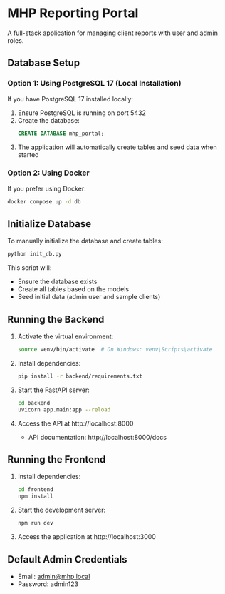 # MHP Reporting Portal

A full-stack application for managing client reports with user and admin roles.

## Database Setup

### Option 1: Using PostgreSQL 17 (Local Installation)

If you have PostgreSQL 17 installed locally:

1. Ensure PostgreSQL is running on port 5432
2. Create the database:
   ```sql
   CREATE DATABASE mhp_portal;
   ```
3. The application will automatically create tables and seed data when started

### Option 2: Using Docker

If you prefer using Docker:

```bash
docker compose up -d db
```

## Initialize Database

To manually initialize the database and create tables:

```bash
python init_db.py
```

This script will:
- Ensure the database exists
- Create all tables based on the models
- Seed initial data (admin user and sample clients)

## Running the Backend

1. Activate the virtual environment:
   ```bash
   source venv/bin/activate  # On Windows: venv\Scripts\activate
   ```

2. Install dependencies:
   ```bash
   pip install -r backend/requirements.txt
   ```

3. Start the FastAPI server:
   ```bash
   cd backend
   uvicorn app.main:app --reload
   ```

4. Access the API at http://localhost:8000
   - API documentation: http://localhost:8000/docs

## Running the Frontend

1. Install dependencies:
   ```bash
   cd frontend
   npm install
   ```

2. Start the development server:
   ```bash
   npm run dev
   ```

3. Access the application at http://localhost:3000

## Default Admin Credentials

- Email: admin@mhp.local
- Password: admin123
